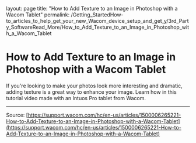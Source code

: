 layout: page
title: "How to Add Texture to an Image in Photoshop with a Wacom Tablet"
permalink: /Getting_StartedHow-to_articles_to_help_get_your_new_Wacom_device_setup_and_get_y/3rd_Party_SoftwareRead_More/How_to_Add_Texture_to_an_Image_in_Photoshop_with_a_Wacom_Tablet

# How to Add Texture to an Image in Photoshop with a Wacom Tablet

If you're looking to make your photos look more interesting and dramatic, adding texture is a great way to enhance your image. Learn how in this tutorial video made with an Intuos Pro tablet from Wacom.

---
Source: [https://support.wacom.com/hc/en-us/articles/1500006265221-How-to-Add-Texture-to-an-Image-in-Photoshop-with-a-Wacom-Tablet](https://support.wacom.com/hc/en-us/articles/1500006265221-How-to-Add-Texture-to-an-Image-in-Photoshop-with-a-Wacom-Tablet)
